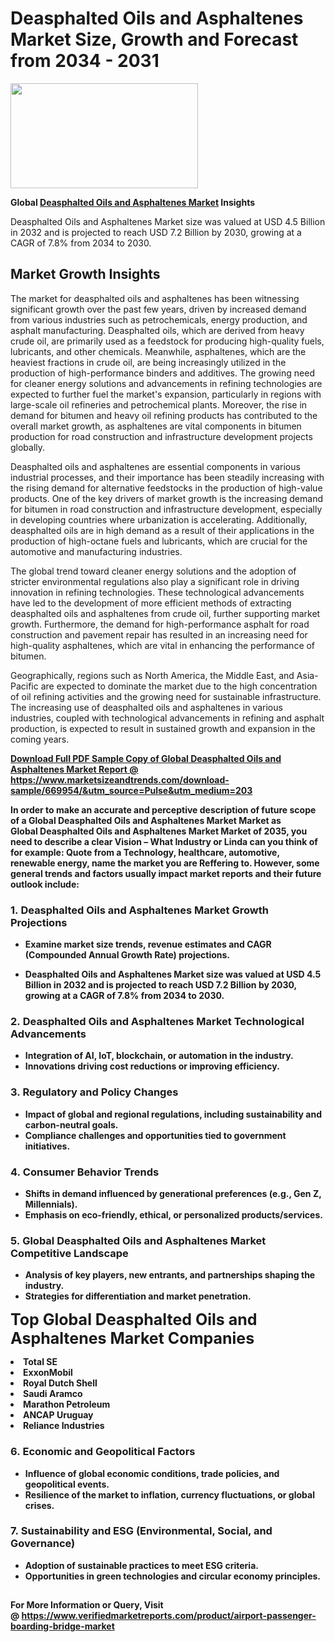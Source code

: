<H1>Deasphalted Oils and Asphaltenes Market Size, Growth and Forecast from 2034 - 2031</H1><img class="aligncenter size-medium wp-image-584254" src="https://thirdeyenews.in/wp-content/uploads/2034/09/Global-Market-Research-300x168.jpeg" alt="" width="300" height="168" /><p><strong>Global&nbsp;<a href="https://www.marketsizeandtrends.com/download-sample/669954/&amp;utm_source=Pulse&amp;utm_medium=203">Deasphalted Oils and Asphaltenes Market</a> Insights</strong></p><p>Deasphalted Oils and Asphaltenes Market size was valued at USD 4.5 Billion in 2032 and is projected to reach USD 7.2 Billion by 2030, growing at a CAGR of 7.8% from 2034 to 2030.</p><p><h2>Market Growth Insights</h2> <p>The market for deasphalted oils and asphaltenes has been witnessing significant growth over the past few years, driven by increased demand from various industries such as petrochemicals, energy production, and asphalt manufacturing. Deasphalted oils, which are derived from heavy crude oil, are primarily used as a feedstock for producing high-quality fuels, lubricants, and other chemicals. Meanwhile, asphaltenes, which are the heaviest fractions in crude oil, are being increasingly utilized in the production of high-performance binders and additives. The growing need for cleaner energy solutions and advancements in refining technologies are expected to further fuel the market's expansion, particularly in regions with large-scale oil refineries and petrochemical plants. Moreover, the rise in demand for bitumen and heavy oil refining products has contributed to the overall market growth, as asphaltenes are vital components in bitumen production for road construction and infrastructure development projects globally.</p> <p><strong><a href="#"></a></strong></p> <p>Deasphalted oils and asphaltenes are essential components in various industrial processes, and their importance has been steadily increasing with the rising demand for alternative feedstocks in the production of high-value products. One of the key drivers of market growth is the increasing demand for bitumen in road construction and infrastructure development, especially in developing countries where urbanization is accelerating. Additionally, deasphalted oils are in high demand as a result of their applications in the production of high-octane fuels and lubricants, which are crucial for the automotive and manufacturing industries.</p> <p>The global trend toward cleaner energy solutions and the adoption of stricter environmental regulations also play a significant role in driving innovation in refining technologies. These technological advancements have led to the development of more efficient methods of extracting deasphalted oils and asphaltenes from crude oil, further supporting market growth. Furthermore, the demand for high-performance asphalt for road construction and pavement repair has resulted in an increasing need for high-quality asphaltenes, which are vital in enhancing the performance of bitumen.</p> <p>Geographically, regions such as North America, the Middle East, and Asia-Pacific are expected to dominate the market due to the high concentration of oil refining activities and the growing need for sustainable infrastructure. The increasing use of deasphalted oils and asphaltenes in various industries, coupled with technological advancements in refining and asphalt production, is expected to result in sustained growth and expansion in the coming years.</p> <p><strong><a href="#"></p><p><span class=""><strong>Download Full PDF Sample Copy of Global Deasphalted Oils and Asphaltenes Market Report</strong> @ <a href="https://www.marketsizeandtrends.com/download-sample/669954/&amp;utm_source=Pulse&amp;utm_medium=203" target="_blank">https://www.marketsizeandtrends.com/download-sample/669954/&amp;utm_source=Pulse&amp;utm_medium=203</a></span></p><p>In order to make an accurate and perceptive description of future scope of a Global&nbsp;Deasphalted Oils and Asphaltenes Market Market as Global&nbsp;Deasphalted Oils and Asphaltenes Market Market of 2035, you need to describe a clear Vision &ndash; What Industry or Linda can you think of for example: Quote from a Technology, healthcare, automotive, renewable energy, name the market you are Reffering to. However, some general trends and factors usually impact market reports and their future outlook include:</p><h3>1.&nbsp;<strong>Deasphalted Oils and Asphaltenes Market Growth Projections</strong></h3><ul><li>Examine market size trends, revenue estimates and CAGR (Compounded Annual Growth Rate) projections.</li><li><p>Deasphalted Oils and Asphaltenes Market size was valued at USD 4.5 Billion in 2032 and is projected to reach USD 7.2 Billion by 2030, growing at a CAGR of 7.8% from 2034 to 2030.</p></li></ul><h3>2.&nbsp;<strong>Deasphalted Oils and Asphaltenes Market Technological Advancements</strong></h3><ul><li>Integration of AI, IoT, blockchain, or automation in the industry.</li><li>Innovations driving cost reductions or improving efficiency.</li></ul><h3>3.&nbsp;<strong>Regulatory and Policy Changes</strong></h3><ul><li>Impact of global and regional regulations, including sustainability and carbon-neutral goals.</li><li>Compliance challenges and opportunities tied to government initiatives.</li></ul><h3>4.&nbsp;<strong>Consumer Behavior Trends</strong></h3><ul><li>Shifts in demand influenced by generational preferences (e.g., Gen Z, Millennials).</li><li>Emphasis on eco-friendly, ethical, or personalized products/services.</li></ul><h3>5.&nbsp;<strong>Global Deasphalted Oils and Asphaltenes Market Competitive Landscape</strong></h3><ul><li>Analysis of key players, new entrants, and partnerships shaping the industry.</li><li>Strategies for differentiation and market penetration.</li></ul><p data-pm-slice="1 1 []"><span style="color: inherit; font-family: inherit; font-size: 25px;">Top Global Deasphalted Oils and Asphaltenes Market Companies</span></p><div class="" data-test-id=""><p><li>Total SE</li><li> ExxonMobil</li><li> Royal Dutch Shell</li><li> Saudi Aramco</li><li> Marathon Petroleum</li><li> ANCAP Uruguay</li><li> Reliance Industries</li></p></div><h3>6.&nbsp;<strong>Economic and Geopolitical Factors</strong></h3><ul><li>Influence of global economic conditions, trade policies, and geopolitical events.</li><li>Resilience of the market to inflation, currency fluctuations, or global crises.</li></ul><h3>7.&nbsp;<strong>Sustainability and ESG (Environmental, Social, and Governance)</strong></h3><ul><li>Adoption of sustainable practices to meet ESG criteria.</li><li>Opportunities in green technologies and circular economy principles.</li></ul><h2><strong style="font-size: 14px;">For More Information or Query, Visit @&nbsp;</strong><a style="background-color: #ffffff; font-size: 14px;" href="https://www.marketsizeandtrends.com/report/deasphalted-oils-and-asphaltenes-market/" target="_blank">https://www.verifiedmarketreports.com/product/airport-passenger-boarding-bridge-market</a></h2>
